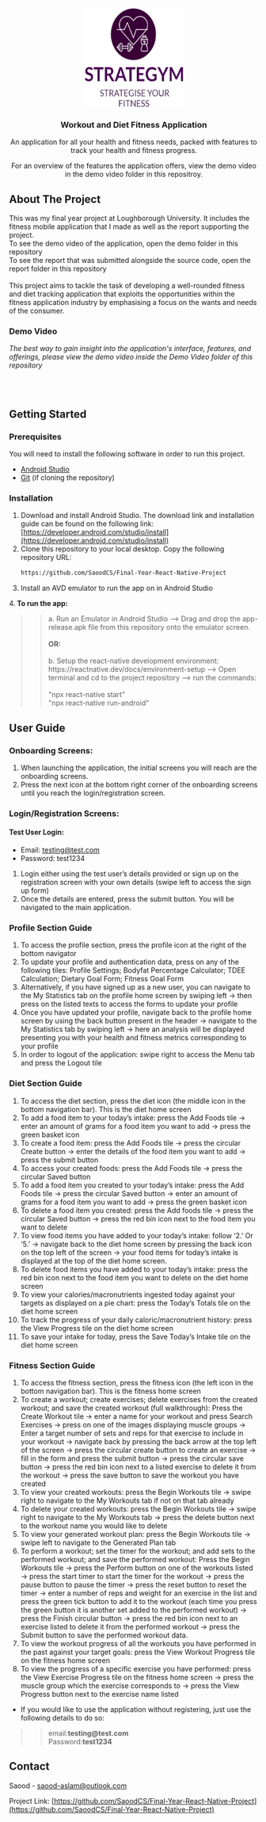 
<p align="center">
  <a href="https://github.com/SaoodCS/Final-Year-React-Native-Project">
    <img src="src/assets/logoImages/LogoDarkPurple.png" alt="Logo" width="200" height="200">
  </a>

  <h3 align="center">Workout and Diet Fitness Application</h3>
  

  <p align="center">
    An application for all your health and fitness needs, packed with features to track your health and fitness progress.
  </p>
    <p align="center">
    For an overview of the features the application offers, view the demo video in the demo video folder in this repositroy.
  </p>
</p>







<!-- ABOUT THE PROJECT -->
## About The Project
This was my final year project at Loughborough University. It includes the fitness mobile application that I made as well as the report supporting the project. <br>
To see the demo video of the application, open the demo folder in this repository <br>
To see the report that was submitted alongside the source code, open the report folder in this repository <br> <br>
This project aims to tackle the task of developing a well-rounded fitness and diet tracking application that exploits
the opportunities within the fitness application industry by emphasising a focus on the wants and needs of the consumer. 

<p>
<h3>Demo Video</h3> <i>The best way to gain insight into the application's interface, features, and offerings, please view the demo video inside the Demo Video folder of this repository</i>
</p>


<br><br>



<!-- GETTING STARTED -->
## Getting Started


### Prerequisites

You will need to install the following software in order to run this project.
* [Android Studio](https://developer.android.com/studio)
* [Git](https://git-scm.com/downloads) (if cloning the repository)

### Installation
1. Download and install Android Studio. The download link and installation guide can be
found on the following link: [https://developer.android.com/studio/install](https://developer.android.com/studio/install)
2. Clone this repository to your local desktop. Copy the following repository URL:
   ```sh
   https://github.com/SaoodCS/Final-Year-React-Native-Project
   ```
3. Install an AVD emulator to run the app on in Android Studio 

4.<b> To run the app:</b>
<BLOCKQUOTE><BLOCKQUOTE> a. Run an Emulator in Android Studio --> Drag and drop the app-release.apk file from this repository onto the emulator screen. <br><br>
            <b>OR:</b>
            <br><br>
            b. Setup the react-native development environment: https://reactnative.dev/docs/environment-setup -->
            Open terminal and cd to the project repository --> run the commands:
        <br><br>
  "npx react-native start" 
  <br>
  "npx react-native run-android"
 </BLOCKQUOTE> </BLOCKQUOTE>



<!-- USAGE EXAMPLES -->
## User Guide


### Onboarding Screens:
1. When launching the application, the initial screens you will reach are the onboarding screens.
2. Press the next icon at the bottom right corner of the onboarding screens until you reach the
login/registration screen.

### Login/Registration Screens:
#### Test User Login:
- Email: testing@test.com
- Password: test1234

1. Login either using the test user’s details provided or sign up on the registration screen with your own
details (swipe left to access the sign up form)
2. Once the details are entered, press the submit button. You will be navigated to the main application.

### Profile Section Guide
1. To access the profile section, press the profile icon at the right of the bottom navigator
2. To update your profile and authentication data, press on any of the following tiles: Profile Settings; Bodyfat Percentage Calculator; TDEE Calculation; Dietary Goal Form; Fitness Goal Form   
3. Alternatively, if you have signed up as a new user, you can navigate to the My Statistics tab on the
profile home screen by swiping left → then press on the listed texts to access the forms to update
your profile
4. Once you have updated your profile, navigate back to the profile home screen by using the back
button present in the header → navigate to the My Statistics tab by swiping left → here an analysis
will be displayed presenting you with your health and fitness metrics corresponding to your profile
5. In order to logout of the application: swipe right to access the Menu tab and press the Logout tile

### Diet Section Guide
1. To access the diet section, press the diet icon (the middle icon in the bottom navigation bar). This is
the diet home screen
2. To add a food item to your today’s intake: press the Add Foods tile → enter an amount of grams for
a food item you want to add → press the green basket icon
3. To create a food item: press the Add Foods tile → press the circular Create button → enter the
details of the food item you want to add → press the submit button
4. To access your created foods: press the Add Foods tile → press the circular Saved button
5. To add a food item you created to your today’s intake: press the Add Foods tile → press the circular
Saved button → enter an amount of grams for a food item you want to add → press the green
basket icon
6. To delete a food item you created: press the Add foods tile → press the circular Saved button →
press the red bin icon next to the food item you want to delete
7. To view food items you have added to your today’s intake: follow ‘2.’ Or ‘5.’ → navigate back to the
diet home screen by pressing the back icon on the top left of the screen → your food items for
today’s intake is displayed at the top of the diet home screen.
8. To delete food items you have added to your today’s intake: press the red bin icon next to the food
item you want to delete on the diet home screen
9. To view your calories/macronutrients ingested today against your targets as displayed on a pie chart:
press the Today’s Totals tile on the diet home screen
10. To track the progress of your daily caloric/macronutrient history: press the View Progress tile on the
diet home screen
11. To save your intake for today, press the Save Today’s Intake tile on the diet home screen


### Fitness Section Guide
1. To access the fitness section, press the fitness icon (the left icon in the bottom navigation bar). This is
the fitness home screen
2. To create a workout; create exercises; delete exercises from the created workout; and save the
created workout (full walkthrough): Press the Create Workout tile → enter a name for your workout and press Search Exercises
→ press on one of the images displaying muscle groups → Enter a target number of sets and
reps for that exercise to include in your workout → navigate back by pressing the back
arrow at the top left of the screen → press the circular create button to create an exercise
→ fill in the form and press the submit button → press the circular save button → press the
red bin icon next to a listed exercise to delete it from the workout → press the save button
to save the workout you have created
3. To view your created workouts: press the Begin Workouts tile → swipe right to navigate to the My
Workouts tab if not on that tab already
4. To delete your created workouts: press the Begin Workouts tile → swipe right to navigate to the My
Workouts tab → press the delete button next to the workout name you would like to delete
5. To view your generated workout plan: press the Begin Workouts tile → swipe left to navigate to the
Generated Plan tab
6. To perform a workout; set the timer for the workout; and add sets to the performed workout; and
save the performed workout: Press the Begin Workouts tile → press the Perform button on one of the workouts listed →
press the start timer to start the timer for the workout → press the pause button to pause
the timer → press the reset button to reset the timer → enter a number of reps and weight
for an exercise in the list and press the green tick button to add it to the workout (each time
you press the green button it is another set added to the performed workout) → press the
Finish circular button → press the red bin icon next to an exercise listed to delete it from the
performed workout → press the Submit button to save the performed workout data.
7. To view the workout progress of all the workouts you have performed in the past against your target
goals: press the View Workout Progress tile on the fitness home screen
8. To view the progress of a specific exercise you have performed: press the View Exercise Progress tile
on the fitness home screen → press the muscle group which the exercise corresponds to → press
the View Progress button next to the exercise name listed 



* If you would like to use the application without registering, just use the following details to do so:
<BLOCKQUOTE><BLOCKQUOTE> email:<b>testing@test.com</b>
<br>
      Password:<b>test1234</b>
 </BLOCKQUOTE> </BLOCKQUOTE>





<!-- CONTACT -->
## Contact

Saood - saood-aslam@outlook.com

Project Link: [https://github.com/SaoodCS/Final-Year-React-Native-Project](https://github.com/SaoodCS/Final-Year-React-Native-Project)


